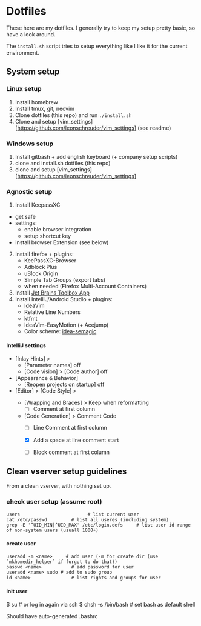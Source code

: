 Dotfiles
================================================================================

These here are my dotfiles. I generally try to keep my setup pretty basic, so
have a look around.

The `install.sh` script tries to setup everything like I like it for the
current environment.

System setup
------------------------------------------------------------

### Linux setup

1. Install homebrew
2. Install tmux, git, neovim
3. Clone dotfiles (this repo) and run `./install.sh`
4. Clone and setup [vim_settings][https://github.com/leonschreuder/vim_settings] (see readme)

### Windows setup

1. Install gitbash + add english keyboard (+ company setup scripts)
2. clone and install.sh dotfiles (this repo)
3. clone and setup [vim_settings][https://github.com/leonschreuder/vim_settings]

### Agnostic setup

1. Install KeepassXC
  - get safe
  - settings:
      - enable browser integration
      - setup shortcut key
  - install browser Extension (see below)
2. Install firefox + plugins:
    - KeePassXC-Browser
    - Adblock Plus
    - uBlock Origin
    - Simple Tab Groups (export tabs)
    - when needed (Firefox Multi-Account Containers)
3. Install [Jet Brains Toolbox App](https://www.jetbrains.com/toolbox-app)
4. Install IntelliJ/Android Studio + plugins:
    - IdeaVim
    - Relative Line Numbers
    - ktfmt
    - IdeaVim-EasyMotion (+ Acejump)
    - Color scheme: [idea-semagic](https://github.com/leonschreuder/idea-semagic)

#### IntelliJ settings

- [Inlay Hints] >
    - [Parameter names] off
    - [Code vision] > [Code author] off
- [Appearance & Behavior]
    - [Reopen projects on startup] off
- [Editor] > [Code Style] > <each language>
    - [Wrapping and Braces] > Keep when reformatting
        - [ ] Comment at first column
    - [Code Generation] > Comment Code
        - [ ] Line Comment at first column
        - [x] Add a space at line comment start
        - [ ] Block comment at first column


Clean vserver setup guidelines
------------------------------------------------------------

From a clean vserver, with nothing set up.

### check user setup (assume root)

```
users 						  # list current user
cat /etc/passwd 		# list all useres (including system)
grep -E '^UID_MIN|^UID_MAX' /etc/login.defs		# list user id range of non-system users (usuall 1000+)
```

#### create user

```
useradd -m <name>	  # add user (-m for create dir (use `mkhomedir_helper` if forgot to do that)) 
passwd <name>		    # add password for user
useradd <name> sudo	# add to sudo group
id <name>		        # list rights and groups for user
```

#### init user
$ su <name>		      # or log in again via ssh
$ chsh -s /bin/bash	# set bash as default shell

Should have auto-generated .bashrc

